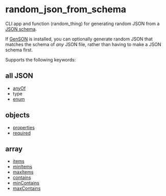 # random_json_from_schema

CLI app and function (random_thing) for generating random JSON from a [JSON schema](https://json-schema.org/). 

If [GenSON](https://github.com/wolverdude/GenSON) is installed, you can optionally generate random JSON that matches the schema of *any* JSON file, rather than having to make a JSON schema first.

Supports the following keywords:

## all JSON
* [anyOf](https://json-schema.org/draft/2020-12/json-schema-core.html#name-anyof)
* type
* [enum](https://json-schema.org/draft/2020-12/json-schema-validation.html#name-enum)

## objects
* [properties](https://json-schema.org/draft/2020-12/json-schema-core.html#name-properties)
* [required](https://json-schema.org/draft/2020-12/json-schema-validation.html#name-required)

## array
* [items](https://json-schema.org/draft/2020-12/json-schema-core.html#name-items)
* [minItems](https://json-schema.org/draft/2020-12/json-schema-validation.html#name-minitems)
* [maxItems](https://json-schema.org/draft/2020-12/json-schema-validation.html#name-maxitems)
* [contains](https://json-schema.org/draft/2020-12/json-schema-core.html#name-contains)
* [minContains](https://json-schema.org/draft/2020-12/json-schema-core.html#name-contains)
* [maxContains](https://json-schema.org/draft/2020-12/json-schema-core.html#name-contains)